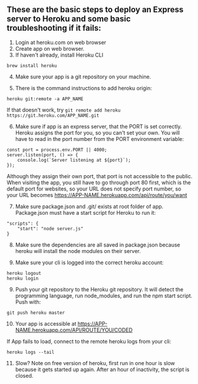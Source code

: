 ## These are the basic steps to deploy an Express server to Heroku and some basic troubleshooting if it fails:

1. Login at heroku.com on web browser
2. Create app on web browser.
3. If haven't already, install Heroku CLI
```
brew install heroku
```

4. Make sure your app is a git repository on your machine.

5. There is the command instructions to add heroku origin:
```
heroku git:remote -a APP_NAME
```

If that doesn't work, try `git remote add heroku https://git.heroku.com/APP_NAME.git`

6. Make sure if app is an express server, that the PORT is set correctly. Heroku assigns the port for you, so you can't set your own. You will have to read in the port number from the PORT environment variable:
```
const port = process.env.PORT || 4000;
server.listen(port, () => {
    console.log(`Server listening at ${port}`);
});
```

Although they assign their own port, that port is not accessible to the public. When visiting the app, you still have to go through port 80 first, which is the default port for websites, so your URL does not specify port number, so your URL becomes https://APP-NAME.herokuapp.com/api/route/you/want

7. Make sure package.json and .git/ exists at root folder of app. Package.json must have a start script for Heroku to run it:
```
"scripts": {
    "start": "node server.js"
}
```

8. Make sure the dependencies are all saved in package.json because heroku will install the node modules on their server.


9. Make sure your cli is logged into the correct heroku account:
```
heroku logout
heroku login
```

9. Push your git repository to the Heroku git repository. It will detect the programming language, run node_modules, and run the npm start script. Push with:
```
git push heroku master
```

10. Your app is accessible at 
https://APP-NAME.herokuapp.com/API/ROUTE/YOU/CODED

If App fails to load, connect to the remote heroku logs from your cli:
```
heroku logs --tail
```

11. Slow? Note on free version of heroku, first run in one hour is slow because it gets started up again. After an hour of inactivity, the script is closed.